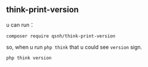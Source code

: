 ## think-print-version

u can run：

```
composer require qsnh/think-print-version
```

so, when u run `php think` that u could see `version` sign.

```
php think version
```
